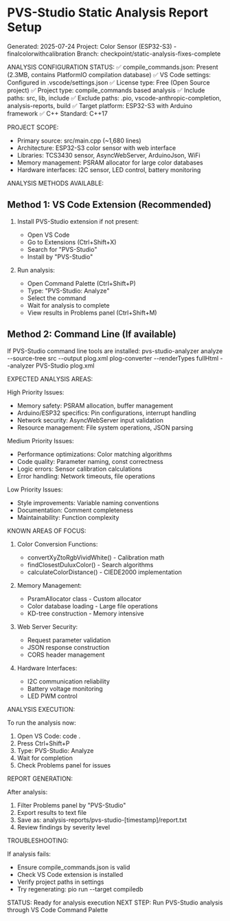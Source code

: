 PVS-Studio Static Analysis Report Setup
=======================================

Generated: 2025-07-24
Project: Color Sensor (ESP32-S3) - finalcolorwithcalibration
Branch: checkpoint/static-analysis-fixes-complete

ANALYSIS CONFIGURATION STATUS:
✅ compile_commands.json: Present (2.3MB, contains PlatformIO compilation database)
✅ VS Code settings: Configured in .vscode/settings.json
✅ License type: Free (Open Source project)
✅ Project type: compile_commands based analysis
✅ Include paths: src, lib, include
✅ Exclude paths: .pio, vscode-anthropic-completion, analysis-reports, build
✅ Target platform: ESP32-S3 with Arduino framework
✅ C++ Standard: C++17

PROJECT SCOPE:
- Primary source: src/main.cpp (~1,680 lines)
- Architecture: ESP32-S3 color sensor with web interface
- Libraries: TCS3430 sensor, AsyncWebServer, ArduinoJson, WiFi
- Memory management: PSRAM allocator for large color databases
- Hardware interfaces: I2C sensor, LED control, battery monitoring

ANALYSIS METHODS AVAILABLE:

Method 1: VS Code Extension (Recommended)
----------------------------------------
1. Install PVS-Studio extension if not present:
   - Open VS Code
   - Go to Extensions (Ctrl+Shift+X)
   - Search for "PVS-Studio"
   - Install by "PVS-Studio"

2. Run analysis:
   - Open Command Palette (Ctrl+Shift+P)
   - Type: "PVS-Studio: Analyze"
   - Select the command
   - Wait for analysis to complete
   - View results in Problems panel (Ctrl+Shift+M)

Method 2: Command Line (If available)
------------------------------------
If PVS-Studio command line tools are installed:
   pvs-studio-analyzer analyze --source-tree src --output plog.xml
   plog-converter --renderTypes fullHtml --analyzer PVS-Studio plog.xml

EXPECTED ANALYSIS AREAS:

High Priority Issues:
- Memory safety: PSRAM allocation, buffer management
- Arduino/ESP32 specifics: Pin configurations, interrupt handling
- Network security: AsyncWebServer input validation
- Resource management: File system operations, JSON parsing

Medium Priority Issues:
- Performance optimizations: Color matching algorithms
- Code quality: Parameter naming, const correctness
- Logic errors: Sensor calibration calculations
- Error handling: Network timeouts, file operations

Low Priority Issues:
- Style improvements: Variable naming conventions
- Documentation: Comment completeness
- Maintainability: Function complexity

KNOWN AREAS OF FOCUS:

1. Color Conversion Functions:
   - convertXyZtoRgbVividWhite() - Calibration math
   - findClosestDuluxColor() - Search algorithms
   - calculateColorDistance() - CIEDE2000 implementation

2. Memory Management:
   - PsramAllocator class - Custom allocator
   - Color database loading - Large file operations
   - KD-tree construction - Memory intensive

3. Web Server Security:
   - Request parameter validation
   - JSON response construction
   - CORS header management

4. Hardware Interfaces:
   - I2C communication reliability
   - Battery voltage monitoring
   - LED PWM control

ANALYSIS EXECUTION:

To run the analysis now:
1. Open VS Code: code .
2. Press Ctrl+Shift+P
3. Type: PVS-Studio: Analyze
4. Wait for completion
5. Check Problems panel for issues

REPORT GENERATION:

After analysis:
1. Filter Problems panel by "PVS-Studio"
2. Export results to text file
3. Save as: analysis-reports/pvs-studio-[timestamp]/report.txt
4. Review findings by severity level

TROUBLESHOOTING:

If analysis fails:
- Ensure compile_commands.json is valid
- Check VS Code extension is installed
- Verify project paths in settings
- Try regenerating: pio run --target compiledb

STATUS: Ready for analysis execution
NEXT STEP: Run PVS-Studio analysis through VS Code Command Palette
